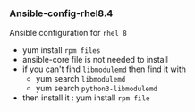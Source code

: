 ### Ansible-config-rhel8.4
Ansible configuration for `rhel 8`
 - yum install `rpm files`
 - ansible-core file is not needed to install
 - if you can't find `libmodulemd` then find it with
    - yum search `libmodulemd`
    - yum search `python3-libmodulemd`
 - then install it : yum install `rpm file`
